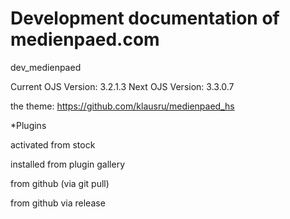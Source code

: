 # Development documentation of medienpaed.com
dev_medienpaed

Current OJS Version: 3.2.1.3
Next OJS Version: 3.3.0.7

the theme:
https://github.com/klausru/medienpaed_hs


*Plugins

activated from stock


installed from plugin gallery


from github (via git pull)


from github via release
